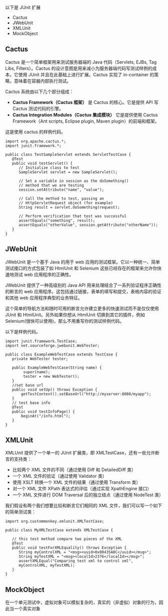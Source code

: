 

以下是 JUnit 扩展

- Cactus
- JWebUnit
- XMLUnit
- MockObject

## Cactus

Cactus 是一个简单框架用来测试服务器端的 Java 代码（Servlets, EJBs, Tag Libs, Filters）。Cactus 的设计意图是用来减小为服务器端代码写测试样例的成本。它使用 JUnit 并且在此基础上进行扩展。Cactus 实现了 in-container 的策略，意味着在容器内部执行测试。

Cactus 系统由以下几个部分组成：

- **Cactus Framework（Cactus 框架）** 是 Cactus 的核心。它是提供 API 写 Cactus 测试代码的引擎。
- **Cactus Integration Modules（Cactus 集成模块）** 它是提供使用 Cactus Framework（Ant scripts, Eclipse plugin, Maven plugin）的前端和框架。

这是使用 cactus 的样例代码。

```
import org.apache.cactus.*;
import junit.framework.*;

public class TestSampleServlet extends ServletTestCase {
   @Test
   public void testServlet() {
      // Initialize class to test
      SampleServlet servlet = new SampleServlet();

      // Set a variable in session as the doSomething()
      // method that we are testing 
      session.setAttribute("name", "value");

      // Call the method to test, passing an 
      // HttpServletRequest object (for example)
      String result = servlet.doSomething(request);

      // Perform verification that test was successful
      assertEquals("something", result);
      assertEquals("otherValue", session.getAttribute("otherName"));
   }
}
```

## JWebUnit

JWebUnit 是一个基于 Java 的用于 web 应用的测试框架。它以一种统一、简单测试接口的方式包装了如 HtmlUnit 和 Selenium 这些已经存在的框架来允许你快速地测试 web 应用程序的正确性。

JWebUnit 提供了一种高级别的 Java API 用来处理结合了一系列验证程序正确性的断言的 web 应用程序。这包括通过链接，表单的填写和提交，表格内容的验证和其他 web 应用程序典型的业务特征。

这个简单的导航方法和随时可用的断言允许建立更多的快速测试而不是仅仅使用 JUnit 和 HtmlUnit。另外如果你想从 HtmlUnit 切换到其它的插件，例如 Selenium(很快可以使用)，那么不用重写你的测试样例代码。

以下是样例代码。

```
import junit.framework.TestCase;
import net.sourceforge.jwebunit.WebTester;

public class ExampleWebTestCase extends TestCase {
   private WebTester tester;
   
   public ExampleWebTestCase(String name) {
        super(name);
        tester = new WebTester();
   }
   //set base url
   public void setUp() throws Exception {
       getTestContext().setBaseUrl("http://myserver:8080/myapp");
   }
   // test base info
   @Test
   public void testInfoPage() {
       beginAt("/info.html");
   }
}
```

## XMLUnit

XMLUnit 提供了一个单一的 JUnit 扩展类，即 XMLTestCase，还有一些允许断言的支持类：

- 比较两个 XML 文件的不同（通过使用 Diff 和 DetailedDiff 类）
- 一个 XML 文件的验证（通过使用 Validator 类）
- 使用 XSLT 转换一个 XML 文件的结果（通过使用 Transform 类）
- 对一个 XML 文件 XPath 表达式的评估（通过实现 XpathEngine 接口）
- 一个 XML 文件进行 DOM Traversal 后的独立结点（通过使用 NodeTest 类）

我们假设有两个我们想要比较和断言它们相同的 XML 文件，我们可以写一个如下的简单测试类：

```
import org.custommonkey.xmlunit.XMLTestCase;

public class MyXMLTestCase extends XMLTestCase {

   // this test method compare two pieces of the XML
   @Test
   public void testForXMLEquality() throws Exception {
      String myControlXML = "<msg><uuid>0x00435A8C</uuid></msg>";
      String myTestXML = "<msg><localId>2376</localId></msg>";
      assertXMLEqual("Comparing test xml to control xml",
      myControlXML, myTestXML);
   }
}
``` 

## MockObject

在一个单元测试中，虚拟对象可以模拟复杂的，真实的（非虚拟）对象的行为，因此当一个真实对象









